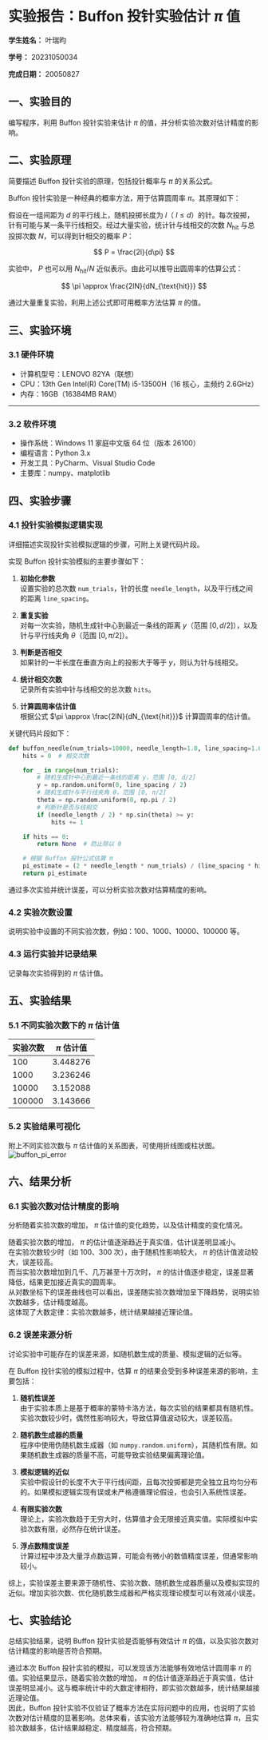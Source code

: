 
# 实验报告：Buffon 投针实验估计 $\pi$ 值

**学生姓名：** 叶瑞昀

**学号：** 20231050034 

**完成日期：** 20050827

## 一、实验目的
编写程序，利用 Buffon 投针实验来估计 $\pi$ 的值，并分析实验次数对估计精度的影响。

## 二、实验原理
简要描述 Buffon 投针实验的原理，包括投针概率与 $\pi$ 的关系公式。

Buffon 投针实验是一种经典的概率方法，用于估算圆周率 $\pi$。其原理如下：

假设在一组间距为 $d$ 的平行线上，随机投掷长度为 $l$（ $l \leq d$）的针。每次投掷，针有可能与某一条平行线相交。经过大量实验，统计针与线相交的次数 $N_{\text{hit}}$ 与总投掷次数 $N$，可以得到针相交的概率 $P$：

$$
P = \frac{2l}{d\pi}
$$

实验中， $P$ 也可以用 $N_{\text{hit}}/N$ 近似表示。由此可以推导出圆周率的估算公式：

$$
\pi \approx \frac{2lN}{dN_{\text{hit}}}
$$

通过大量重复实验，利用上述公式即可用概率方法估算 $\pi$ 的值。

## 三、实验环境
### 3.1 硬件环境
- 计算机型号：LENOVO 82YA（联想）
- CPU：13th Gen Intel(R) Core(TM) i5-13500H（16 核心，主频约 2.6GHz）
- 内存：16GB（16384MB RAM）


---

### 3.2 软件环境
- 操作系统：Windows 11 家庭中文版 64 位（版本 26100）
- 编程语言：Python 3.x
- 开发工具：PyCharm、Visual Studio Code
- 主要库：numpy、matplotlib
## 四、实验步骤
### 4.1 投针实验模拟逻辑实现
详细描述实现投针实验模拟逻辑的步骤，可附上关键代码片段。

实现 Buffon 投针实验模拟的主要步骤如下：

1. **初始化参数**  
   设置实验的总次数 `num_trials`，针的长度 `needle_length`，以及平行线之间的距离 `line_spacing`。

2. **重复实验**  
   对每一次实验，随机生成针中心到最近一条线的距离 $y$（范围 $[0, d/2]$），以及针与平行线夹角 $\theta$（范围 $[0, \pi/2]$）。

3. **判断是否相交**  
   如果针的一半长度在垂直方向上的投影大于等于 $y$，则认为针与线相交。

4. **统计相交次数**  
   记录所有实验中针与线相交的总次数 `hits`。

5. **计算圆周率估计值**  
   根据公式 $\pi \approx \frac{2lN}{dN_{\text{hit}}}$ 计算圆周率的估计值。

关键代码片段如下：

```python
def buffon_needle(num_trials=10000, needle_length=1.0, line_spacing=1.0):
    hits = 0  # 相交次数

    for _ in range(num_trials):
        # 随机生成针中心到最近一条线的距离 y，范围 [0, d/2]
        y = np.random.uniform(0, line_spacing / 2)
        # 随机生成针与平行线夹角 θ，范围 [0, π/2]
        theta = np.random.uniform(0, np.pi / 2)
        # 判断针是否与线相交
        if (needle_length / 2) * np.sin(theta) >= y:
            hits += 1

    if hits == 0:
        return None  # 防止除以 0

    # 根据 Buffon 投针公式估算 π
    pi_estimate = (2 * needle_length * num_trials) / (line_spacing * hits)
    return pi_estimate
```

通过多次实验并统计误差，可以分析实验次数对估算精度的影响。
### 4.2 实验次数设置
说明实验中设置的不同实验次数，例如：100、1000、10000、100000 等。

### 4.3 运行实验并记录结果
记录每次实验得到的 $\pi$ 估计值。

## 五、实验结果
### 5.1 不同实验次数下的 $\pi$ 估计值

| 实验次数 | $\pi$ 估计值   |
|----------|---------------|
| 100      | 3.448276      |
| 1000     | 3.236246      |
| 10000    | 3.152088      |
| 100000   | 3.143666      |
### 5.2 实验结果可视化
附上不同实验次数与 $\pi$ 估计值的关系图表，可使用折线图或柱状图。
![buffon_pi_error](https://github.com/user-attachments/assets/d11cdc5a-92b4-4d15-ba5f-0c9667b1b888)


## 六、结果分析
### 6.1 实验次数对估计精度的影响
分析随着实验次数的增加， $\pi$ 估计值的变化趋势，以及估计精度的变化情况。

随着实验次数的增加， $\pi$ 的估计值逐渐趋近于真实值，估计误差明显减小。  
在实验次数较少时（如 100、300 次），由于随机性影响较大， $\pi$ 的估计值波动较大，误差较高。  
而当实验次数增加到几千、几万甚至十万次时， $\pi$ 的估计值逐步稳定，误差显著降低，结果更加接近真实的圆周率。  
从对数坐标下的误差曲线也可以看出，误差随实验次数增加呈下降趋势，说明实验次数越多，估计精度越高。  
这体现了大数定律：实验次数越多，统计结果越接近理论值。
### 6.2 误差来源分析
讨论实验中可能存在的误差来源，如随机数生成的质量、模拟逻辑的近似等。

在 Buffon 投针实验的模拟过程中，估算  $\pi$ 的结果会受到多种误差来源的影响，主要包括：

1. **随机性误差**  
   由于实验本质上是基于概率的蒙特卡洛方法，每次实验的结果都具有随机性。实验次数较少时，偶然性影响较大，导致估算值波动较大，误差较高。

2. **随机数生成器的质量**  
   程序中使用伪随机数生成器（如 `numpy.random.uniform`），其随机性有限。如果随机数生成器的质量不高，可能导致实验结果偏离理论值。

3. **模拟逻辑的近似**  
   实验中假设针的长度不大于平行线间距，且每次投掷都是完全独立且均匀分布的。如果模拟逻辑实现有误或未严格遵循理论假设，也会引入系统性误差。

4. **有限实验次数**  
   理论上，实验次数趋于无穷大时，估算值才会无限接近真实值。实际模拟中实验次数有限，必然存在统计误差。

5. **浮点数精度误差**  
   计算过程中涉及大量浮点数运算，可能会有微小的数值精度误差，但通常影响较小。

综上，实验误差主要来源于随机性、实验次数、随机数生成器质量以及模拟实现的近似。增加实验次数、优化随机数生成器和严格实现理论模型可以有效减小误差。
## 七、实验结论
总结实验结果，说明 Buffon 投针实验是否能够有效估计  $\pi$ 的值，以及实验次数对估计精度的影响是否符合预期。

通过本次 Buffon 投针实验的模拟，可以发现该方法能够有效地估计圆周率 $\pi$ 的值。实验结果显示，随着实验次数的增加， $\pi$ 的估计值逐渐趋近于真实值，估计误差明显减小。这与概率统计中的大数定律相符，即实验次数越多，统计结果越接近理论值。  
因此，Buffon 投针实验不仅验证了概率方法在实际问题中的应用，也说明了实验次数对估计精度的显著影响。总体来看，该实验方法能够较为准确地估算  $\pi$，且实验次数越多，估计结果越稳定、精度越高，符合预期。


        
